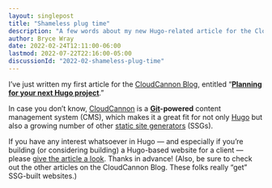 ```yaml
---
layout: singlepost
title: "Shameless plug time"
description: "A few words about my new Hugo-related article for the CloudCannon blog."
author: Bryce Wray
date: 2022-02-24T12:11:00-06:00
lastmod: 2022-07-22T22:16:00-05:00
discussionId: "2022-02-shameless-plug-time"
---
```


I’ve just written my first article for the [CloudCannon Blog](https://cloudcannon.com/blog/), entitled “[**Planning for your next Hugo project**](https://cloudcannon.com/blog/planning-for-your-next-hugo-project/).”

In case you don’t know, [CloudCannon](https://cloudcannon.com) is a **[Git](https://git-scm.com)-powered** content management system (CMS), which makes it a great fit for not only [Hugo](https://gohugo.io/) but also a growing number of other [static site generators](https://jamstack.org/generators/) (SSGs).

If you have any interest whatsoever in Hugo — and especially if you’re building (or considering building) a Hugo-based website for a client — please [give the article a look](https://cloudcannon.com/blog/planning-for-your-next-hugo-project/). Thanks in advance! (Also, be sure to check out the other articles on the CloudCannon Blog. These folks really “get” SSG-built websites.)
